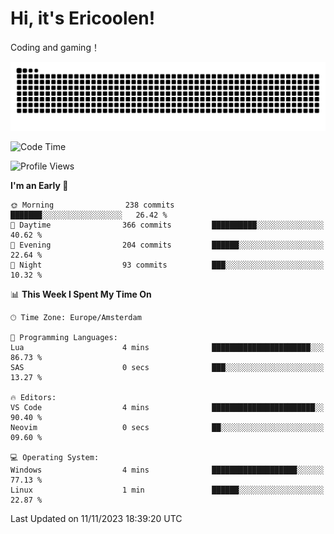 # Hi, it's Ericoolen!
Coding and gaming！

<picture>
  <source media="(prefers-color-scheme: dark)" srcset="https://raw.githubusercontent.com/Eric-Song-Nop/Eric-Song-Nop/output/github-contribution-grid-snake-dark.svg">
  <source media="(prefers-color-scheme: light)" srcset="https://raw.githubusercontent.com/Eric-Song-Nop/Eric-Song-Nop/output/github-contribution-grid-snake.svg">
  <img alt="github contribution grid snake animation" src="https://raw.githubusercontent.com/Eric-Song-Nop/Eric-Song-Nop/output/github-contribution-grid-snake.svg">
</picture>

<!--START_SECTION:waka-->
![Code Time](http://img.shields.io/badge/Code%20Time-1%2C082%20hrs%2013%20mins-blue)

![Profile Views](http://img.shields.io/badge/Profile%20Views-0-blue)

**I'm an Early 🐤** 

```text
🌞 Morning                238 commits         ███████░░░░░░░░░░░░░░░░░░   26.42 % 
🌆 Daytime                366 commits         ██████████░░░░░░░░░░░░░░░   40.62 % 
🌃 Evening                204 commits         ██████░░░░░░░░░░░░░░░░░░░   22.64 % 
🌙 Night                  93 commits          ███░░░░░░░░░░░░░░░░░░░░░░   10.32 % 
```


📊 **This Week I Spent My Time On** 

```text
🕑︎ Time Zone: Europe/Amsterdam

💬 Programming Languages: 
Lua                      4 mins              ██████████████████████░░░   86.73 % 
SAS                      0 secs              ███░░░░░░░░░░░░░░░░░░░░░░   13.27 % 

🔥 Editors: 
VS Code                  4 mins              ███████████████████████░░   90.40 % 
Neovim                   0 secs              ██░░░░░░░░░░░░░░░░░░░░░░░   09.60 % 

💻 Operating System: 
Windows                  4 mins              ███████████████████░░░░░░   77.13 % 
Linux                    1 min               ██████░░░░░░░░░░░░░░░░░░░   22.87 % 
```


 Last Updated on 11/11/2023 18:39:20 UTC
<!--END_SECTION:waka-->
